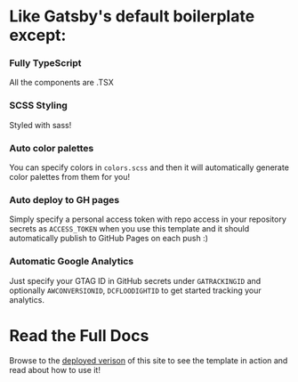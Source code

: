 # Like Gatsby's default boilerplate except:

### Fully TypeScript
All the components are .TSX

### SCSS Styling
Styled with sass!

### Auto color palettes
You can specify colors in `colors.scss` and then it will automatically generate color palettes from them for you!

### Auto deploy to GH pages
Simply specify a personal access token with repo access in your repository secrets as `ACCESS_TOKEN` when you use this template and it should automatically publish to GitHub Pages on each push :)

### Automatic Google Analytics
Just specify your GTAG ID in GitHub secrets under `GATRACKINGID` and optionally `AWCONVERSIONID`, `DCFLOODIGHTID` to get started tracking your analytics.

# Read the Full Docs
Browse to the [deployed verison](https://sashaphoto.github.io/sashaphoto-gatsby-template/) of this site to see the template in action and read about how to use it!
